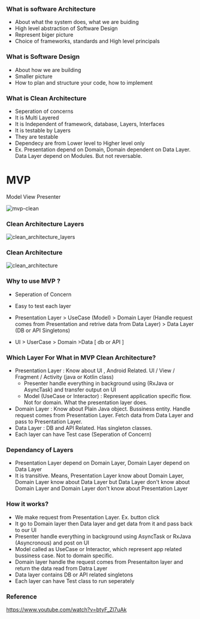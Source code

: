 ### What is software Architecture
- About what the system does, what we are buiding
- High level abstraction of Software Design
- Represent biger picture
- Choice of frameworks, standards and High level principals
  
### What is Software Design
- About how we are building
- Smaller picture
- How to plan and structure your code, how to implement

### What is Clean Architecture
- Seperation of concerns
- It is Multi Layered
- It is Independent of framework, database, Layers, Interfaces
- It is testable by Layers
- They are testable
- Dependecy are from Lower level to Higher level only
- Ex. Presentation depend on Domain, Domain dependent on Data Layer. Data Layer depend on Modules. But not reversable.
  
# MVP
Model View Presenter

![mvp-clean](https://github.com/NrupParikh/MVP/assets/108717119/68400355-3881-40e7-9e2f-1f099a19cf81)


### Clean Architecture Layers

![clean_architecture_layers](https://github.com/NrupParikh/MVP/assets/108717119/1b1e5f28-f21b-49b3-b22a-5f64ba998279)

### Clean Architecture

![clean_architecture](https://github.com/NrupParikh/MVP/assets/108717119/dfe069bc-4f3c-4957-a50d-5840bed9a160)


### Why to use MVP ?
- Seperation of Concern
- Easy to test each layer

- Presentation Layer > UseCase (Model) > Domain Layer (Handle request comes from Presentation and retrive data from Data Layer) > Data Layer (DB or API Singletons)
- UI > UserCase > Domain >Data [ db or API ]

### Which Layer For What in MVP Clean Architecture?

- Presentation Layer : Know about UI , Android Related.  UI / View / Fragment / Activity (java or Kotlin class)
  - Presenter handle everything in background using (RxJava or AsyncTask) and transfer output on UI
  - Model (UseCase or Interactor) : Represent application specific flow. Not for domain. What the presentation layer does.
- Domain Layer : Know about Plain Java object. Bussiness entity. Handle request comes from Presentation Layer. Fetch data from Data Layer and pass to Presentation Layer.
- Data Layer : DB and API Related. Has singleton classes.
- Each layer can have Test case (Seperation of Concern)
  
### Dependancy of Layers
- Presentation Layer depend on Domain Layer, Domain Layer depend on Data Layer
- It is transitive. Means, Presentation Layer know about Domain Layer, Domain Layer know about Data Layer but Data Layer don't know about Domain Layer and Domain Layer don't know about Presentation Layer

### How it works?
- We make request from Presentation Layer. Ex. button click
- It go to Domain layer then Data layer and get data from it and pass back to our UI
- Presenter handle everything in background using AsyncTask or RxJava  (Asyncronous) and post on UI
- Model called as UseCase or Interactor, which represent app related bussiness case. Not to domain specific.
- Domain layer handle the request comes from Presentaiton layer and return the data read from Datra Layer
- Data layer contains DB or API related singletons
- Each layer can have Test class to run seperately

### Reference

https://www.youtube.com/watch?v=btyF_Zl7uAk
